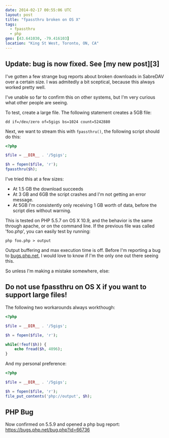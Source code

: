 ```yaml
---
date: 2014-02-17 00:55:06 UTC
layout: post
title: "fpassthru broken on OS X"
tags:
  - fpassthru
  - php
geo: [43.641030, -79.416103]
location: "King St West, Toronto, ON, CA"
---
```


**Update: bug is now fixed. See [my new post][3]**
---

I've gotten a few strange bug reports about broken downloads in SabreDAV over
a certain size. I was admitedly a bit sceptical, because this always worked
pretty well.

I've unable so far to confirm this on other systems, but I'm very curious what
other people are seeing.

To test, create a large file. The following statement creates a 5GB file:

    dd if=/dev/zero of=5gigs bs=1024 count=5242880

Next, we want to stream this with `fpassthru()`, the following script should
do this:

```php
<?php

$file = __DIR__ . '/5gigs';

$h = fopen($file, 'r');
fpassthru($h);
```

I've tried this at a few sizes:

* At 1.5 GB the download succeeds
* At 3 GB and 6GB the script crashes and I'm not getting an error message.
* At 5GB I'm consistently only receiving 1 GB worth of data, before the script
  dies without warning.

This is tested on PHP 5.5.7 on OS X 10.9, and the behavior is the same through
apache, or on the command line. If the previous file was called 'foo.php', you
can easily test by running:

    php foo.php > output

Output buffering and max execution time is off. Before I'm reporting a bug to
[bugs.php.net](http://bugs.php.net), I would love to know if I'm the only one
out there seeing this.

So unless I'm making a mistake somewhere, else:

Do not use fpassthru on OS X if you want to support large files!
----------------------------------------------------------------

The following two workarounds always workthough:

```php
<?php

$file = __DIR__ . '/5gigs';

$h = fopen($file, 'r');

while(!feof($h)) {
    echo fread($h, 4096);
}
```

And my personal preference:

```php
<?php

$file = __DIR__ . '/5gigs';

$h = fopen($file, 'r');
file_put_contents('php://output', $h);
```

PHP Bug
-------

Now confirmed on 5.5.9 and opened a php bug report: <https://bugs.php.net/bug.php?id=66736>
